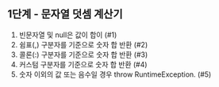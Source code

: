 ## 1단계 - 문자열 덧셈 계산기
1. 빈문자열 및 null은 값이 합이 (#1)
1. 쉼표(,) 구분자를 기준으로 숫자 합 반환 (#2)
1. 콜론(:) 구분자를 기준으로 숫자 합 반환 (#3)
1. 커스텀 구분자를 기준으로 숫자 합 반환 (#4)
1. 숫자 이외의 값 또는 음수일 경우 throw RuntimeException. (#5)
